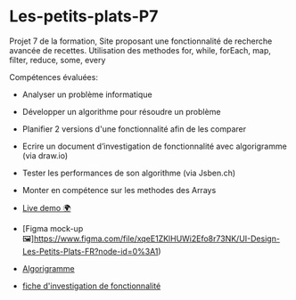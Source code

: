 # Les-petits-plats-P7
Projet 7 de la formation, Site proposant une fonctionnalité de recherche avancée de recettes. Utilisation des methodes for, while, forEach, map, filter, reduce, some, every

Compétences évaluées: 
- Analyser un problème informatique
- Développer un algorithme pour résoudre un problème
- Planifier 2 versions d'une fonctionnalité afin de les comparer
- Ecrire un document d’investigation de fonctionnalité avec algorigramme (via draw.io)
- Tester les performances de son algorithme (via Jsben.ch)
- Monter en compétence sur les methodes des Arrays

- [Live demo 🌍](jyjystudio.github.io/les-petits-plats-p7/) 
- [Figma mock-up 🖼️]https://www.figma.com/file/xqeE1ZKlHUWi2Efo8r73NK/UI-Design-Les-Petits-Plats-FR?node-id=0%3A1)
- [Algorigramme](https://github.com/JyjyStudio/Les-petits-plats-P7/blob/main/algorigramme.svg)
- [fiche d'investigation de fonctionnalité](https://github.com/JyjyStudio/Les-petits-plats-P7/blob/main/fiche-investigation-fonctionnalit%C3%A9.pdf)
